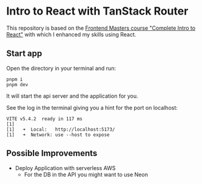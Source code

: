 # Intro to React with TanStack Router

This repository is based on the [Frontend Masters course "Complete Intro to React"](https://frontendmasters.com/courses/complete-react-v9/) with which I enhanced my skills using React.

## Start app

Open the directory in your terminal and run:

```shell
pnpm i
pnpm dev
```

It will start the api server and the application for you.

See the log in the terminal giving you a hint for the port on localhost:

```shell
VITE v5.4.2  ready in 117 ms
[1] 
[1]   ➜  Local:   http://localhost:5173/
[1]   ➜  Network: use --host to expose
```

## Possible Improvements

- Deploy Application with serverless AWS
  - For the DB in the API you might want to use Neon 
